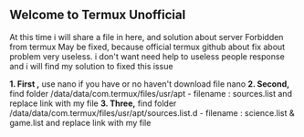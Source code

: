 ## Welcome to Termux Unofficial

At this time i will share a file in here, and solution about server Forbidden from termux May be fixed, because official termux github about fix about problem very useless. i don't want need help to useless people response and i will find my solution to fixed this issue

**1. First ,** use nano if you have or no haven't download file nano
**2. Second,** find folder /data/data/com.termux/files/usr/apt - filename : sources.list and replace link with my file
**3. Three,** find folder /data/data/com.termux/files/usr/apt/sources.list.d - filename : science.list & game.list and replace link with my file
